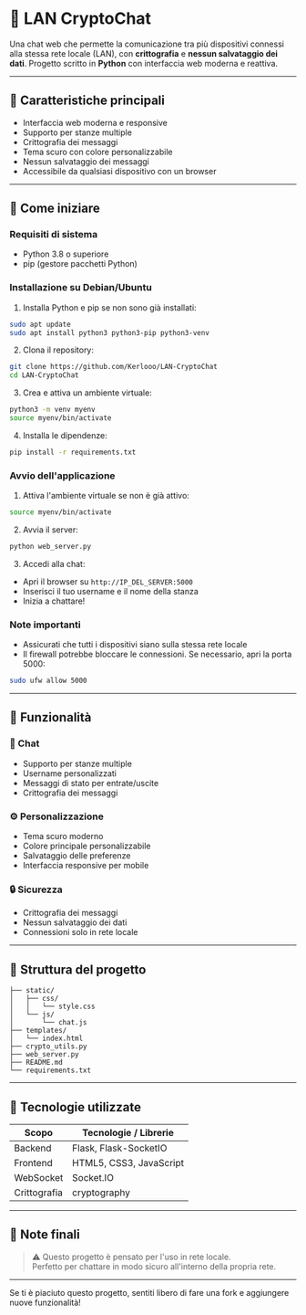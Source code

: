 # 🔐 LAN CryptoChat

Una chat web che permette la comunicazione tra più dispositivi connessi alla stessa rete locale (LAN), con **crittografia** e **nessun salvataggio dei dati**. Progetto scritto in **Python** con interfaccia web moderna e reattiva.

---

## 📌 Caratteristiche principali

- Interfaccia web moderna e responsive
- Supporto per stanze multiple
- Crittografia dei messaggi
- Tema scuro con colore personalizzabile
- Nessun salvataggio dei messaggi
- Accessibile da qualsiasi dispositivo con un browser

---

## 🚀 Come iniziare

### Requisiti di sistema
- Python 3.8 o superiore
- pip (gestore pacchetti Python)

### Installazione su Debian/Ubuntu

1. Installa Python e pip se non sono già installati:
```bash
sudo apt update
sudo apt install python3 python3-pip python3-venv
```

2. Clona il repository:
```bash
git clone https://github.com/Kerlooo/LAN-CryptoChat
cd LAN-CryptoChat
```

3. Crea e attiva un ambiente virtuale:
```bash
python3 -m venv myenv
source myenv/bin/activate
```

4. Installa le dipendenze:
```bash
pip install -r requirements.txt
```

### Avvio dell'applicazione

1. Attiva l'ambiente virtuale se non è già attivo:
```bash
source myenv/bin/activate
```

2. Avvia il server:
```bash
python web_server.py
```

3. Accedi alla chat:
- Apri il browser su `http://IP_DEL_SERVER:5000`
- Inserisci il tuo username e il nome della stanza
- Inizia a chattare!

### Note importanti
- Assicurati che tutti i dispositivi siano sulla stessa rete locale
- Il firewall potrebbe bloccare le connessioni. Se necessario, apri la porta 5000:
```bash
sudo ufw allow 5000
```

---

## 🎨 Funzionalità

### 💬 Chat
- Supporto per stanze multiple
- Username personalizzati
- Messaggi di stato per entrate/uscite
- Crittografia dei messaggi

### ⚙️ Personalizzazione
- Tema scuro moderno
- Colore principale personalizzabile
- Salvataggio delle preferenze
- Interfaccia responsive per mobile

### 🔒 Sicurezza
- Crittografia dei messaggi
- Nessun salvataggio dei dati
- Connessioni solo in rete locale

---

## 📁 Struttura del progetto

```
├── static/
│   ├── css/
│   │   └── style.css
│   └── js/
│       └── chat.js
├── templates/
│   └── index.html
├── crypto_utils.py
├── web_server.py
├── README.md
└── requirements.txt
```

---

## 🧠 Tecnologie utilizzate

| Scopo                 | Tecnologie / Librerie           |
|----------------------|----------------------------------|
| Backend              | Flask, Flask-SocketIO            |
| Frontend             | HTML5, CSS3, JavaScript          |
| WebSocket            | Socket.IO                        |
| Crittografia         | cryptography                     |

---

## 📎 Note finali

> ⚠️ Questo progetto è pensato per l'uso in rete locale.  
> Perfetto per chattare in modo sicuro all'interno della propria rete.

---

Se ti è piaciuto questo progetto, sentiti libero di fare una fork e aggiungere nuove funzionalità!

